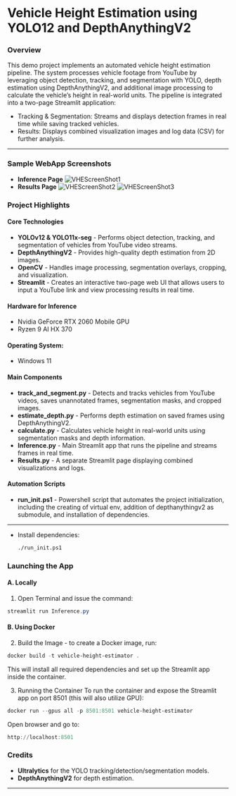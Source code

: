 Vehicle Height Estimation using YOLO12 and DepthAnythingV2
==========================================================

### Overview

This demo project implements an automated vehicle height estimation pipeline. The system processes vehicle footage from YouTube by leveraging object detection, tracking, and segmentation with YOLO, depth estimation using DepthAnythingV2, and additional image processing to calculate the vehicle’s height in real-world units. The pipeline is integrated into a two-page Streamlit application:
- Tracking & Segmentation: Streams and displays detection frames in real time while saving tracked vehicles.
- Results: Displays combined visualization images and log data (CSV) for further analysis. 

---

### Sample WebApp Screenshots
- **Inference Page**
![VHEScreenShot1](https://github.com/user-attachments/assets/496ee678-6a5d-4e9d-8e9e-11c74f578c62)
- **Results Page**
![VHEScreenShot2](https://github.com/user-attachments/assets/3732037f-f879-4fd1-aff7-16df08ee4a8f)
![VHEScreenShot3](https://github.com/user-attachments/assets/6e01dd59-7d9e-408c-b41c-895eae5d19ac)


### Project Highlights

#### **Core Technologies**
- **YOLOv12 & YOLO11x-seg** - Performs object detection, tracking, and segmentation of vehicles from YouTube video streams.
- **DepthAnythingV2** - Provides high-quality depth estimation from 2D images.
- **OpenCV** - Handles image processing, segmentation overlays, cropping, and visualization.
- **Streamlit** - Creates an interactive two-page web UI that allows users to input a YouTube link and view processing results in real time.

#### Hardware for Inference
- Nvidia GeForce RTX 2060 Mobile GPU
- Ryzen 9 AI HX 370

#### Operating System:
- Windows 11

#### **Main Components**
- **track_and_segment.py** - Detects and tracks vehicles from YouTube videos, saves unannotated frames, segmentation masks, and cropped images.
- **estimate_depth.py** - Performs depth estimation on saved frames using DepthAnythingV2.
- **calculate.py** - Calculates vehicle height in real-world units using segmentation masks and depth information.
- **Inference.py** - Main Streamlit app that runs the pipeline and streams frames in real time.
- **Results.py** - A separate Streamlit page displaying combined visualizations and logs.

#### **Automation Scripts**
- **run_init.ps1** - Powershell script that automates the project initialization, including the creating of virtual env, addition of depthanythingv2 as submodule, and installation of dependencies.
---

- Install dependencies:
  ```bash
  ./run_init.ps1
  ```

### **Launching the App**
#### A. Locally
1. Open Terminal and issue the command:
  ```powershell
  streamlit run Inference.py
  ```
#### B. Using Docker

2. Build the Image - to create a Docker image, run:
  ```powershell
  docker build -t vehicle-height-estimator .
  ```
This will install all required dependencies and set up the Streamlit app inside the container.

3. Running the Container
To run the container and expose the Streamlit app on port 8501 (this will also utilize GPU):
  ```powershell
  docker run --gpus all -p 8501:8501 vehicle-height-estimator 
  ```
Open browser and go to:
  ```powershell
  http://localhost:8501
  ```

### Credits
- **Ultralytics** for the YOLO tracking/detection/segmentation models.
- **DepthAnythingV2** for depth estimation.
---
